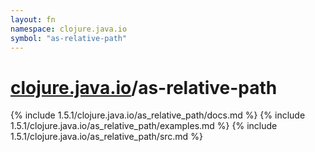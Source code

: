 ```yaml
---
layout: fn
namespace: clojure.java.io
symbol: "as-relative-path"
---
```


# [clojure.java.io](../)/as-relative-path

{% include 1.5.1/clojure.java.io/as_relative_path/docs.md %}
{% include 1.5.1/clojure.java.io/as_relative_path/examples.md %}
{% include 1.5.1/clojure.java.io/as_relative_path/src.md %}

